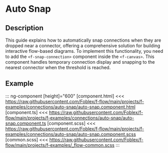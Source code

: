 ﻿# Auto Snap

## Description

This guide explains how to automatically snap connections when they are dropped near a connector, offering a comprehensive solution for building interactive flow-based diagrams. To implement this functionality, you need to add the `<f-snap-connection>` component inside the `<f-canvas>`. This component handles temporary connection display and snapping to the nearest connector when the threshold is reached.

## Example

::: ng-component <auto-snap></auto-snap> [height]="600"
[component.html] <<< https://raw.githubusercontent.com/Foblex/f-flow/main/projects/f-examples/connections/auto-snap/auto-snap.component.html
[component.ts] <<< https://raw.githubusercontent.com/Foblex/f-flow/main/projects/f-examples/connections/auto-snap/auto-snap.component.ts
[component.scss] <<< https://raw.githubusercontent.com/Foblex/f-flow/main/projects/f-examples/connections/auto-snap/auto-snap.component.scss
[common.scss] <<< https://raw.githubusercontent.com/Foblex/f-flow/main/projects/f-examples/_flow-common.scss
:::



